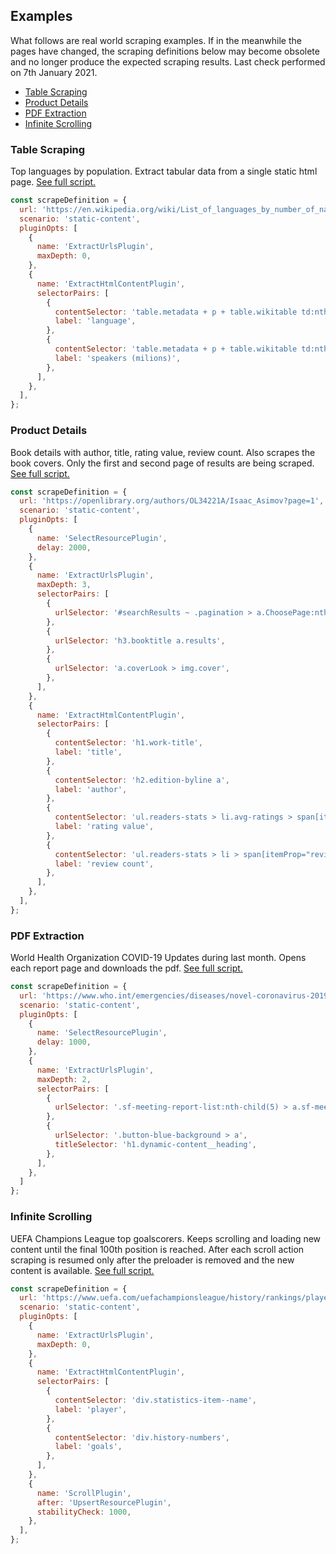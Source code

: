 ## Examples

What follows are real world scraping examples. If in the meanwhile the pages have changed, the scraping definitions below may become obsolete and no longer produce the expected scraping results. Last check    performed on 7th January 2021.

- [Table Scraping](#table-scraping)
- [Product Details](#product-details)
- [PDF Extraction](#pdf-extraction)
- [Infinite Scrolling](#infinite-scrolling)

### Table Scraping
Top languages by population. Extract tabular data from a single static html page. [See full script.](table-scraping.ts)
```js
const scrapeDefinition = {
  url: 'https://en.wikipedia.org/wiki/List_of_languages_by_number_of_native_speakers',
  scenario: 'static-content',
  pluginOpts: [
    {
      name: 'ExtractUrlsPlugin',
      maxDepth: 0,
    },
    {
      name: 'ExtractHtmlContentPlugin',
      selectorPairs: [
        {
          contentSelector: 'table.metadata + p + table.wikitable td:nth-child(2) > a:first-child',
          label: 'language',
        },
        {
          contentSelector: 'table.metadata + p + table.wikitable td:nth-child(3)',
          label: 'speakers (milions)',
        },
      ],
    },
  ],
};
```

### Product Details
Book details with author, title, rating value, review count. Also scrapes the book covers. Only the first and second page of results are being scraped. [See full script.](product-details.ts)
```js
const scrapeDefinition = {
  url: 'https://openlibrary.org/authors/OL34221A/Isaac_Asimov?page=1',
  scenario: 'static-content',
  pluginOpts: [
    {
      name: 'SelectResourcePlugin',
      delay: 2000,
    },
    {
      name: 'ExtractUrlsPlugin',
      maxDepth: 3,
      selectorPairs: [
        {
          urlSelector: '#searchResults ~ .pagination > a.ChoosePage:nth-child(2)',
        },
        {
          urlSelector: 'h3.booktitle a.results',
        },
        {
          urlSelector: 'a.coverLook > img.cover',
        },
      ],
    },
    {
      name: 'ExtractHtmlContentPlugin',
      selectorPairs: [
        {
          contentSelector: 'h1.work-title',
          label: 'title',
        },
        {
          contentSelector: 'h2.edition-byline a',
          label: 'author',
        },
        {
          contentSelector: 'ul.readers-stats > li.avg-ratings > span[itemProp="ratingValue"]',
          label: 'rating value',
        },
        {
          contentSelector: 'ul.readers-stats > li > span[itemProp="reviewCount"]',
          label: 'review count',
        },
      ],
    },
  ],
};
```

### PDF Extraction
World Health Organization COVID-19 Updates during last month. Opens each report page and downloads the pdf. [See full script.](pdf-extraction.ts)
```js
const scrapeDefinition = {
  url: 'https://www.who.int/emergencies/diseases/novel-coronavirus-2019/situation-reports',
  scenario: 'static-content',
  pluginOpts: [
    {
      name: 'SelectResourcePlugin',
      delay: 1000,
    },
    {
      name: 'ExtractUrlsPlugin',
      maxDepth: 2,
      selectorPairs: [
        {
          urlSelector: '.sf-meeting-report-list:nth-child(5) > a.sf-meeting-report-list__item',
        },
        {
          urlSelector: '.button-blue-background > a',
          titleSelector: 'h1.dynamic-content__heading',
        },
      ],
    },
  ]
};
```

### Infinite Scrolling
UEFA Champions League top goalscorers. Keeps scrolling and loading new content until the final 100th position is reached. After each scroll action scraping is resumed only after the preloader is removed and the new content is available. [See full script.](infinite-scrolling.ts)
```js
const scrapeDefinition = {
  url: 'https://www.uefa.com/uefachampionsleague/history/rankings/players/goals_scored/',
  scenario: 'static-content',
  pluginOpts: [
    {
      name: 'ExtractUrlsPlugin',
      maxDepth: 0,
    },
    {
      name: 'ExtractHtmlContentPlugin',
      selectorPairs: [
        {
          contentSelector: 'div.statistics-item--name',
          label: 'player',
        },
        {
          contentSelector: 'div.history-numbers',
          label: 'goals',
        },
      ],
    },
    {
      name: 'ScrollPlugin',
      after: 'UpsertResourcePlugin',
      stabilityCheck: 1000,
    },
  ],
};
```